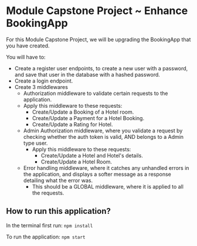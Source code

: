 # Module Capstone Project ~ Enhance BookingApp

For this Module Capstone Project, we will be upgrading the BookingApp that you have created.

You will have to:

* Create a register user endpoints, to create a new user with a password, and save that user in the database with a hashed password.
* Create a login endpoint.
* Create 3 middlewares
  * Authorization middleware to validate certain requests to the application.
  * Apply this middleware to these requests:
    * Create/Update a Booking of a Hotel room.
    * Create/Update a Payment for a Hotel Booking.
    * Create/Update a Rating for Hotel.
  * Admin Authorization middleware, where you validate a request by checking whether the auth token is valid, AND belongs to a Admin type user.
    * Apply this middleware to these requests:
      * Create/Update a Hotel and Hotel's details.
      * Create/Update a Hotel Room.
  * Error handling middleware, where it catches any unhandled errors in the application, and displays a softer message as a response detailing what the error was.
    * This should be a GLOBAL middleware, where it is applied to all the requests.

## How to run this application?

In the terminal first run:
`npm install`

To run the application:
`npm start`
